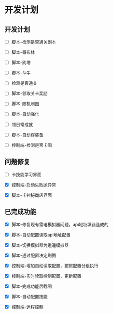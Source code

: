 # 开发计划

## 开发计划

- [ ] 脚本-检测是否通关副本

- [ ] 脚本-哥布林

- [ ] 脚本-刷塔

- [ ] 脚本-斗牛

- [ ] 检测是否通关

- [ ] 脚本-领取关卡奖励

- [ ] 脚本-随机刷图

- [ ] 脚本-自动强化

- [ ] 领日常成就

- [ ] 脚本-自动穿装备

- [ ] 控制端-检测是否卡图

  

## 问题修复



- [ ] 卡技能学习界面

- [x] 控制端-启动失败抛异常

- [x] 脚本-卡神秘商店界面

  



## 已完成功能

- [x] 脚本-修复现有雷电模拟器问题，api地址填错造成的
- [x] 脚本-自动配置读取api地址配置
- [x] 脚本-切换模拟器为逍遥模拟器
- [x] 脚本-通过配置决定刷图
- [x] 控制端-增加自动读取配置，按照配置分组执行
- [x] 控制端-实时读取控制配置，更新配置
- [x] 脚本-完成功能后截图
- [x] 脚本-自动配置技能
- [x] 控制端-远程控制

